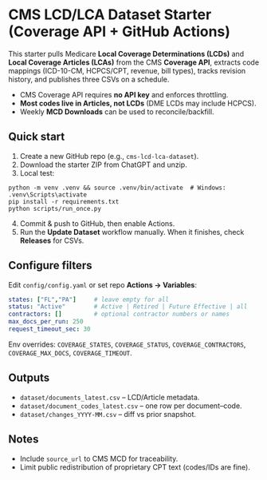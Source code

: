 # CMS LCD/LCA Dataset Starter (Coverage API + GitHub Actions)

This starter pulls Medicare **Local Coverage Determinations (LCDs)** and **Local Coverage Articles (LCAs)** from the CMS **Coverage API**, extracts code mappings (ICD-10-CM, HCPCS/CPT, revenue, bill types), tracks revision history, and publishes three CSVs on a schedule.

- CMS Coverage API requires **no API key** and enforces throttling.
- **Most codes live in Articles, not LCDs** (DME LCDs may include HCPCS).
- Weekly **MCD Downloads** can be used to reconcile/backfill.

## Quick start

1. Create a new GitHub repo (e.g., `cms-lcd-lca-dataset`).
2. Download the starter ZIP from ChatGPT and unzip.
3. Local test:

```
python -m venv .venv && source .venv/bin/activate  # Windows: .venv\Scripts\activate
pip install -r requirements.txt
python scripts/run_once.py
```
4. Commit & push to GitHub, then enable Actions.
5. Run the **Update Dataset** workflow manually. When it finishes, check **Releases** for CSVs.

## Configure filters

Edit `config/config.yaml` or set repo **Actions → Variables**:

```yaml
states: ["FL","PA"]     # leave empty for all
status: "Active"        # Active | Retired | Future Effective | all
contractors: []         # optional contractor numbers or names
max_docs_per_run: 250
request_timeout_sec: 30
```

Env overrides: `COVERAGE_STATES`, `COVERAGE_STATUS`, `COVERAGE_CONTRACTORS`, `COVERAGE_MAX_DOCS`, `COVERAGE_TIMEOUT`.

## Outputs

- `dataset/documents_latest.csv` – LCD/Article metadata.
- `dataset/document_codes_latest.csv` – one row per document–code.
- `dataset/changes_YYYY-MM.csv` – diff vs prior snapshot.

## Notes

- Include `source_url` to CMS MCD for traceability.
- Limit public redistribution of proprietary CPT text (codes/IDs are fine).
